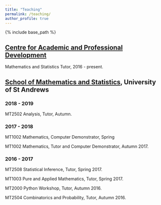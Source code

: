 ```yaml
---
title: "Teaching"
permalink: /teaching/
author_profile: true
---
```

{% include base_path %}

## [Centre for Academic and Professional Development](https://www.st-andrews.ac.uk/capod/)
Mathematics and Statistics Tutor, 2016 - present.

## [School of Mathematics and Statistics](https://www.st-andrews.ac.uk/maths/), University of St Andrews

### 2018 - 2019
MT2502 Analysis, Tutor, Autumn.

### 2017 - 2018
MT1002 Mathematics, Computer Demonstrator, Spring

MT1002 Mathematics, Tutor and Computer Demonstrator, Autumn 2017.  

### 2016 - 2017
MT2508 Statistical Inference, Tutor, Spring 2017.  

MT1003 Pure and Applied Mathematics, Tutor, Spring 2017.  

MT2000 Python Workshop, Tutor, Autumn 2016.  

MT2504 Combinatorics and Probability, Tutor, Autumn 2016.  
